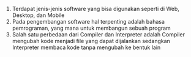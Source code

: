 1. Terdapat jenis-jenis software yang bisa digunakan seperti di Web, Desktop, dan Mobile
2. Pada pengembangan software hal terpenting adalah bahasa pemrograman, yang mana untuk membangun sebuah program
3. Salah satu perbedaan dari Compiler dan Interpreter adalah Compiler mengubah kode menjadi file yang dapat dijalankan sedangkan Interpreter membaca kode tanpa mengubah ke bentuk lain